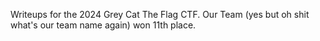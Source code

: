 Writeups for the 2024 Grey Cat The Flag CTF. Our Team (yes but oh shit what's our team name again) won 11th place.
